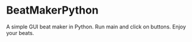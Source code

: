 # BeatMakerPython
A simple GUI beat maker in Python. 
Run main and click on buttons. Enjoy your beats.
